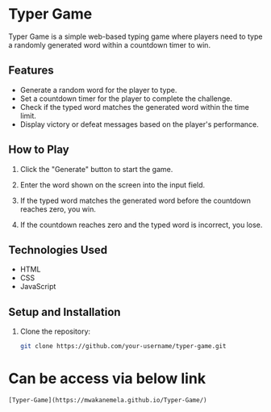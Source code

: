 # Typer Game

Typer Game is a simple web-based typing game where players need to type a randomly generated word within a countdown timer to win.

## Features

- Generate a random word for the player to type.
- Set a countdown timer for the player to complete the challenge.
- Check if the typed word matches the generated word within the time limit.
- Display victory or defeat messages based on the player's performance.

## How to Play

1. Click the "Generate" button to start the game.
2. Enter the word shown on the screen into the input field.

3. If the typed word matches the generated word before the countdown reaches zero, you win.
4. If the countdown reaches zero and the typed word is incorrect, you lose.

## Technologies Used

- HTML
- CSS
- JavaScript

## Setup and Installation

1. Clone the repository:

   ```bash
   git clone https://github.com/your-username/typer-game.git

 # Can be access via below link
    [Typer-Game](https://mwakanemela.github.io/Typer-Game/)

